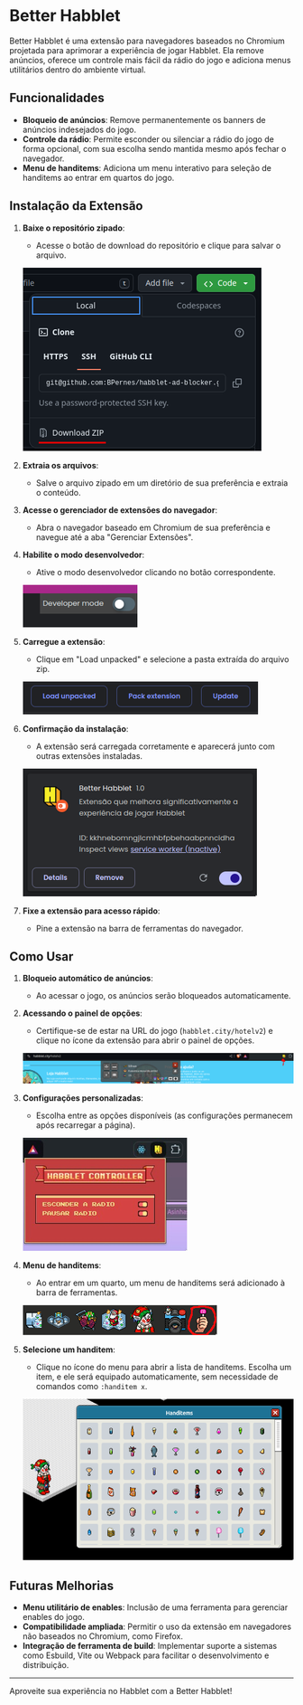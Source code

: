 # Better Habblet

Better Habblet é uma extensão para navegadores baseados no Chromium projetada para aprimorar a experiência de jogar Habblet. Ela remove anúncios, oferece um controle mais fácil da rádio do jogo e adiciona menus utilitários dentro do ambiente virtual.

## Funcionalidades

- **Bloqueio de anúncios**: Remove permanentemente os banners de anúncios indesejados do jogo.
- **Controle da rádio**: Permite esconder ou silenciar a rádio do jogo de forma opcional, com sua escolha sendo mantida mesmo após fechar o navegador.
- **Menu de handitems**: Adiciona um menu interativo para seleção de handitems ao entrar em quartos do jogo.

## Instalação da Extensão

1. **Baixe o repositório zipado**:
   - Acesse o botão de download do repositório e clique para salvar o arquivo.
   
   ![Botão de download](.github/step-1.png)

2. **Extraia os arquivos**:
   - Salve o arquivo zipado em um diretório de sua preferência e extraia o conteúdo.

3. **Acesse o gerenciador de extensões do navegador**:
   - Abra o navegador baseado em Chromium de sua preferência e navegue até a aba "Gerenciar Extensões".

4. **Habilite o modo desenvolvedor**:
   - Ative o modo desenvolvedor clicando no botão correspondente.
   
   ![Botão do modo desenvolvedor](.github/step-2.png)

5. **Carregue a extensão**:
   - Clique em "Load unpacked" e selecione a pasta extraída do arquivo zip.
   
   ![Três botões selecionáveis](.github/step-3.png)

6. **Confirmação da instalação**:
   - A extensão será carregada corretamente e aparecerá junto com outras extensões instaladas.
   
   ![Detalhes da extensão](.github/step-4.png)

7. **Fixe a extensão para acesso rápido**:
   - Pine a extensão na barra de ferramentas do navegador.

## Como Usar

1. **Bloqueio automático de anúncios**:
   - Ao acessar o jogo, os anúncios serão bloqueados automaticamente.

2. **Acessando o painel de opções**:
   - Certifique-se de estar na URL do jogo (`habblet.city/hotelv2`) e clique no ícone da extensão para abrir o painel de opções.
   
   ![Abrir painel de opções](.github/step-5.png)

3. **Configurações personalizadas**:
   - Escolha entre as opções disponíveis (as configurações permanecem após recarregar a página).
   
   ![Painel de opções](.github/step-6.png)

4. **Menu de handitems**:
   - Ao entrar em um quarto, um menu de handitems será adicionado à barra de ferramentas.
   
   ![Menu de handitems](.github/step-7.png)

5. **Selecione um handitem**:
   - Clique no ícone do menu para abrir a lista de handitems. Escolha um item, e ele será equipado automaticamente, sem necessidade de comandos como `:handitem x`.
   
   ![Seleção de handitems](.github/step-8.png)

## Futuras Melhorias

- **Menu utilitário de enables**: Inclusão de uma ferramenta para gerenciar enables do jogo.
- **Compatibilidade ampliada**: Permitir o uso da extensão em navegadores não baseados no Chromium, como Firefox.
- **Integração de ferramenta de build**: Implementar suporte a sistemas como Esbuild, Vite ou Webpack para facilitar o desenvolvimento e distribuição.

---

Aproveite sua experiência no Habblet com a Better Habblet!
